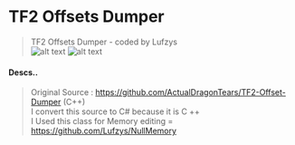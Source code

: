 # TF2 Offsets Dumper
> TF2 Offsets Dumper - coded by Lufzys                                                                                                                                             
![alt text](https://github.com/Lufzys/TF2OffsetsDumper/blob/main/lf.ico?raw=true)
![alt text](https://github.com/Lufzys/TF2OffsetsDumper/blob/main/tf2offsetsdumper.PNG?raw=true)
#### Descs..
> Original Source : https://github.com/ActualDragonTears/TF2-Offset-Dumper (C++)                                                                                                            
I convert this source to C# because it is C ++                                                                                                                                     
I Used this class for Memory editing = https://github.com/Lufzys/NullMemory
